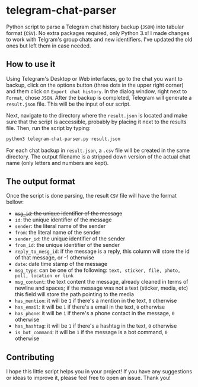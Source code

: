 
# telegram-chat-parser

Python script to parse a Telegram chat history backup (`JSON`) into tabular format (`CSV`). No extra packages required, only Python 3.x!
I made changes to work with Telgram's group chats and new identifiers. I've updated the old ones but left them in case needed.

## How to use it

Using Telegram's Desktop or Web interfaces, go to the chat you want to backup, click on the options button (three dots in the upper right corner) and them click on `Export chat history`. In the dialog window, right next to `Format`, chose `JSON`. After the backup is completed, Telegram will generate a `result.json` file. This will be the input of our script.

Next, navigate to the directory where the `result.json` is located and make sure that the script is accessible, probably by placing it next to the results file. Then, run the script by typing:

```python
python3 telegram-chat-parser.py result.json
```

For each chat backup in `result.json`, a `.csv` file will be created in the same directory. The output filename is a stripped down version of the actual chat name (only letters and numbers are kept).

## The output format

Once the script is done parsing, the result `CSV` file will have the format bellow:

 - ~~`msg_id`: the unique identifier of the message~~
 - `id`: the unique identifier of the message
 - `sender`: the literal name of the sender
 - `from`: the literal name of the sender
 - `sender_id`: the unique identifier of the sender
 - `from_id`: the unique identifier of the sender
 - `reply_to_mesg_id`: if the message is a reply, this column will store the id of that message, or -1 otherwise
 - `date`: date time stamp of the message
 - `msg_type`:  can be one of the following: `text, sticker, file, photo, poll, location or link`
 - `msg_content`: the text content the message, already cleaned in terms of newline and spaces; if the message was not a text (sticker, media, etc) this field will store the path pointing to the media
 - `has_mention`: it will be `1` if there's a mention in the text, `0` otherwise
 - `has_email`: it will be `1` if there's a email in the text, `0` otherwise
 - `has_phone`: it will be `1` if there's a phone contact in the message, `0` otherwise
 - `has_hashtag`: it will be `1` if there's a hashtag in the text, `0` otherwise
 - `is_bot_command`: it will be `1` if the message is a bot command, `0` otherwise

## Contributing

I hope this little script helps you in your project! If you have any suggestions or ideas to improve it, please feel free to open an issue. Thank you!
